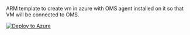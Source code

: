 ARM template to create vm in azure with OMS agent installed on it so that VM will be connected to OMS.



[![Deploy to Azure](https://aka.ms/deploytoazurebutton)](https://portal.azure.com/#create/Microsoft.Template/uri/https://raw.githubusercontent.com/Ar-Sa/Arun/master/ARM/Azure%20VM%20with%20OMS%20agent/Win-VM.json)
